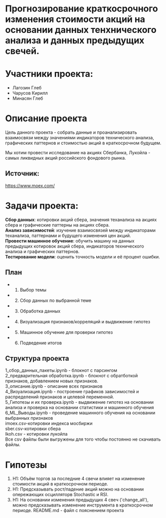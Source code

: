 # Прогнозирование краткосрочного изменения стоимости акций на основании данных тенхнического анализа и данных предыдущих свечей.
# Участники проекта:
* Лагозин Глеб
* Чарусов Кирилл
* Минасян Глеб

# Описание проекта

Цель данного проекта - собрать данные и проанализировать взаимосвязи между значениями индикаторов технического анализа, графических паттернов и стоимостью акций в краткосрочном будущем.

Мы хотим провести исследование на акциях Сбербанка, Лукойла - самых ликвидных акций российского фондового рынка.

## Источник:
https://www.moex.com/

# Задачи проекта:

**Сбор данных**: котировки акций сбера, значения теханализа на акциях сбера и графические паттерны на акциях сбера.\
**Анализ зависимостей**: изучение взаимосвязей между индикаторами теханализа, паттернами и будущего изменения цен акций.\
**Провести машинное обучение**: обучить машину на данных предыдущих котировок акций сбера, индикаторов технического анализа и графических паттернов.\
**Тестирование модели**: оценить точность модели и её процент ошибки.



## План
* 1. Выбор темы
* 2. Сбор данных по выбранной теме
* 3. Обработка данных
* 4. Визуализация признаков/корреляций и выдвижение гипотез
* 5. Машинное обучение для проверки гипотез
* 6. Подведение итогов

## Структура проекта
1_сбор_данных_пакеты.ipynb - блокнот с парсингом\
2_предварительная обработка.ipynb - блокнот с обратботкой признаков, добавлением новых признаков.\
3_описание.ipynb - описание всех признаков\
4_Визуализация.ipynb - построение графиков зависимостей и распределений признаков и целевой переменной.\
5_Гипотезы и их проверка.ipynb - выдвижение гипотез на основании анализа и проверка на основании статистики и машинного обучения\
6_ML_Выводы.ipynb - проведение машинного обучения на основании выбранных признаков\
imoex.csv-котировки индекса мосбиржи\
sber.csv-котировки сбера\
lkoh.csv - котировки лукойла\
Все csv файлы были выгружены для того чтобы постоянно не скачивать файлы.

# Гипотезы
1. Н1: Объём торгов за последние 4 свечи влияет на изменение стоимости акций в краткосрочном периоде.
2. Н1: Предсказывать рост/падение акций можно на основании опережающих осцилляторв Stochastic и RSI.
3. Н1: На основании изменения предыдущих 4 свеч ('change_all'), можно предсказывать изменение инструмента в краткосрочном периоде.
README.md - файл с пояснением проекта


